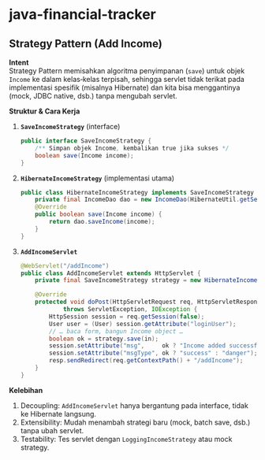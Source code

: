 # java-financial-tracker

## Strategy Pattern (Add Income)

**Intent**  
Strategy Pattern memisahkan algoritma penyimpanan (`save`) untuk objek `Income` ke dalam kelas‐kelas terpisah, sehingga servlet tidak terikat pada implementasi spesifik (misalnya Hibernate) dan kita bisa menggantinya (mock, JDBC native, dsb.) tanpa mengubah servlet.

**Struktur & Cara Kerja**  

1. **`SaveIncomeStrategy`** (interface)  
    ```java
    public interface SaveIncomeStrategy {
        /** Simpan objek Income, kembalikan true jika sukses */
        boolean save(Income income);
    }
    ```

2. **`HibernateIncomeStrategy`** (implementasi utama)
    ```java
    public class HibernateIncomeStrategy implements SaveIncomeStrategy {
        private final IncomeDao dao = new IncomeDao(HibernateUtil.getSessionFactory());
        @Override
        public boolean save(Income income) {
            return dao.saveIncome(income);
        }
    }
    ```

3. **`AddIncomeServlet`**
    ```java
    @WebServlet("/addIncome")
    public class AddIncomeServlet extends HttpServlet {
        private final SaveIncomeStrategy strategy = new HibernateIncomeStrategy();

        @Override
        protected void doPost(HttpServletRequest req, HttpServletResponse resp)
                throws ServletException, IOException {
            HttpSession session = req.getSession(false);
            User user = (User) session.getAttribute("loginUser");
            // … baca form, bangun Income object …
            boolean ok = strategy.save(in);
            session.setAttribute("msg",     ok ? "Income added successfully" : "Failed to add income");
            session.setAttribute("msgType", ok ? "success" : "danger");
            resp.sendRedirect(req.getContextPath() + "/addIncome");
        }
    }
    ```

**Kelebihan**

1. Decoupling: `AddIncomeServlet` hanya bergantung pada interface, tidak ke Hibernate langsung.
2. Extensibility: Mudah menambah strategi baru (mock, batch save, dsb.) tanpa ubah servlet.
3. Testability: Tes servlet dengan `LoggingIncomeStrategy` atau mock strategy.
